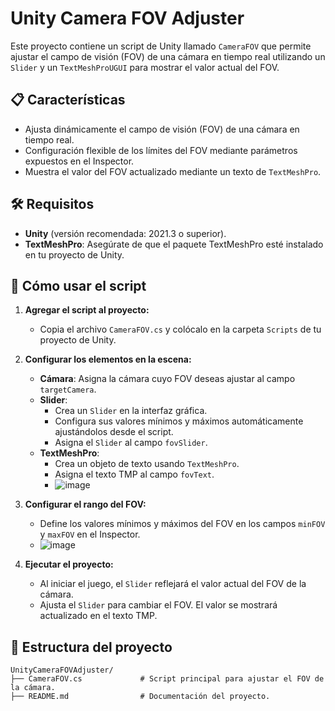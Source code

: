 # Unity Camera FOV Adjuster

Este proyecto contiene un script de Unity llamado `CameraFOV` que permite ajustar el campo de visión (FOV) de una cámara en tiempo real utilizando un `Slider` y un `TextMeshProUGUI` para mostrar el valor actual del FOV.

## 📋 Características

- Ajusta dinámicamente el campo de visión (FOV) de una cámara en tiempo real.
- Configuración flexible de los límites del FOV mediante parámetros expuestos en el Inspector.
- Muestra el valor del FOV actualizado mediante un texto de `TextMeshPro`.

## 🛠️ Requisitos

- **Unity** (versión recomendada: 2021.3 o superior).
- **TextMeshPro**: Asegúrate de que el paquete TextMeshPro esté instalado en tu proyecto de Unity.

## 🚀 Cómo usar el script

1. **Agregar el script al proyecto:**
   - Copia el archivo `CameraFOV.cs` y colócalo en la carpeta `Scripts` de tu proyecto de Unity.

2. **Configurar los elementos en la escena:**
   - **Cámara**: Asigna la cámara cuyo FOV deseas ajustar al campo `targetCamera`.
   - **Slider**:
     - Crea un `Slider` en la interfaz gráfica.
     - Configura sus valores mínimos y máximos automáticamente ajustándolos desde el script.
     - Asigna el `Slider` al campo `fovSlider`.
   - **TextMeshPro**:
     - Crea un objeto de texto usando `TextMeshPro`.
     - Asigna el texto TMP al campo `fovText`.
     - ![image](https://github.com/user-attachments/assets/45821255-956d-4421-9a49-da006dc3e99b)


3. **Configurar el rango del FOV:**
   - Define los valores mínimos y máximos del FOV en los campos `minFOV` y `maxFOV` en el Inspector.
   - ![image](https://github.com/user-attachments/assets/56432d1c-8994-4968-9512-9eb68c5e2157)

4. **Ejecutar el proyecto:**
   - Al iniciar el juego, el `Slider` reflejará el valor actual del FOV de la cámara.
   - Ajusta el `Slider` para cambiar el FOV. El valor se mostrará actualizado en el texto TMP.

## 📂 Estructura del proyecto

```plaintext
UnityCameraFOVAdjuster/
├── CameraFOV.cs             # Script principal para ajustar el FOV de la cámara.
├── README.md                # Documentación del proyecto.
